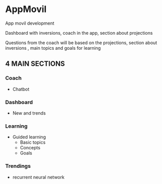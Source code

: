 # AppMovil
App movil development

Dashboard with inversions, coach in the app, section about projections

Questions from the coach will be based on the projections, section about inversions , main topics and goals for learning

## 4 MAIN SECTIONS
### Coach
- Chatbot
### Dashboard 
- New and trends
### Learning
- Guided learning
  - Basic topics
  - Concepts
  - Goals
### Trendings
- recurrent neural network 
